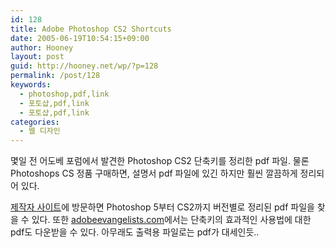 ```yaml
---
id: 128
title: Adobe Photoshop CS2 Shortcuts
date: 2005-06-19T10:54:15+09:00
author: Hooney
layout: post
guid: http://hooney.net/wp/?p=128
permalink: /post/128
keywords:
  - photoshop,pdf,link
  - 포토샵,pdf,link
  - 포토샵,pdf,link
categories:
  - 웹 디자인
---
```

몇일 전 어도베 포럼에서 발견한 Photoshop CS2 단축키를 정리한 pdf 파일. 물론 Photoshops CS 정품 구매하면, 설명서 pdf 파일에 있긴 하지만 훨씬 깔끔하게 정리되어 있다. 

[제작자 사이트](http://user.fundy.net/morris/redirect.html?photoshop01.shtml)에 방문하면 Photoshop 5부터 CS2까지 버전별로 정리된 pdf 파일을 찾을 수 있다. 또한 [adobeevangelists.com](http://www.adobeevangelists.com/photoshop/index.html)에서는 단축키의 효과적인 사용법에 대한 pdf도 다운받을 수 있다. 아무래도 출력용 파일로는 pdf가 대세인듯..